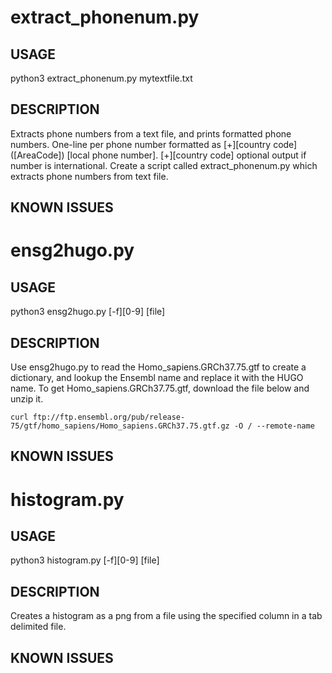 
# extract_phonenum.py

## USAGE
python3 extract_phonenum.py mytextfile.txt

## DESCRIPTION
Extracts phone numbers from a text file, and prints formatted phone numbers.
One-line per phone number formatted as [+][country code] ([AreaCode]) [local phone number]. [+][country code] optional output if number is international. Create a script called extract_phonenum.py which extracts phone numbers from text file.

## KNOWN ISSUES


# ensg2hugo.py

## USAGE
python3 ensg2hugo.py [-f][0-9] [file]

## DESCRIPTION
Use ensg2hugo.py to read the Homo_sapiens.GRCh37.75.gtf to create a dictionary, and lookup the Ensembl name and replace it with the HUGO name.
To get Homo_sapiens.GRCh37.75.gtf, download the file below and unzip it.
```
curl ftp://ftp.ensembl.org/pub/release-75/gtf/homo_sapiens/Homo_sapiens.GRCh37.75.gtf.gz -O / --remote-name
```

## KNOWN ISSUES


# histogram.py

## USAGE
python3 histogram.py [-f][0-9] [file]

## DESCRIPTION
Creates a histogram as a png from a file using the specified column in a tab delimited file.

## KNOWN ISSUES
